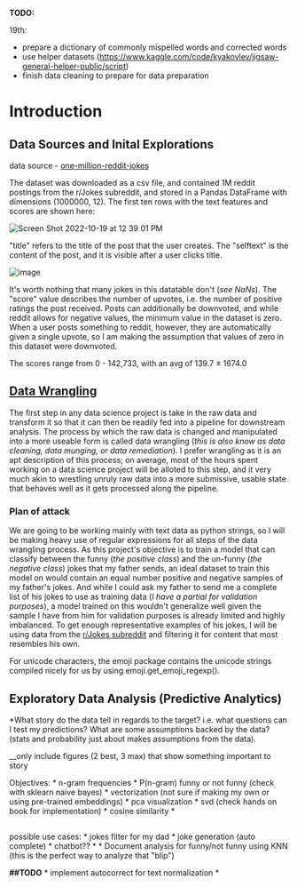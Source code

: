 **TODO:**

19th:

- prepare a dictionary of commonly mispelled words and corrected words
- use helper datasets (https://www.kaggle.com/code/kyakovlev/jigsaw-general-helper-public/script)
- finish data cleaning to prepare for data preparation

# Introduction

## Data Sources and Inital Explorations

data source - [one-million-reddit-jokes](https://query.data.world/s/htrdsouy327xqa4w457qx6k6sjtj6r)

The dataset was downloaded as a csv file, and contained 1M reddit postings from the r/Jokes subreddit, and stored in a Pandas DataFrame with dimensions (1000000, 12). The first ten rows with the text features and scores are shown here:

![Screen Shot 2022-10-19 at 12 39 01 PM](https://user-images.githubusercontent.com/64797107/196752309-70664abd-bf38-4428-9d15-4aaeb7493e9c.png)

"title" refers to the title of the post that the user creates. The "selftext" is the content of the post, and it is visible after a user clicks title. 

![image](https://user-images.githubusercontent.com/64797107/196763792-7cabc910-c445-402f-9ec6-7cc48490454d.png)


It's worth nothing that many jokes in this datatable don't  (*see NaNs*). The "score" value describes the number of upvotes, i.e. the number of positive ratings the post received. Posts can additionally be downvoted, and while reddit allows for negative values, the minimum value in the dataset is zero. When a user posts something to reddit, however, they are automatically given a single upvote, so I am making the assumption that values of zero in this dataset were downvoted. 

The scores range from 0 - 142,733, with an avg of 139.7 $\pm$ 1674.0

## [Data Wrangling](https://github.com/Pooret/jokes/blob/main/data%20wrangling.ipynb)

The first step in any data science project is take in the raw data and transform it so that it can then be readily fed into a pipeline for downstream analysis. The process by which the raw data is changed and manipulated into a more useable form is called data wrangling (*this is also know as data cleaning, data munging, or data remediation*). I prefer wrangling as it is an apt description of this process; on average, most of the hours spent working on a data science project will be alloted to this step, and it very much akin to wrestling unruly raw data into a more submissive, usable state that behaves well as it gets processed along the pipeline.

### Plan of attack
We are going to be working mainly with text data as python strings, so I will be making heavy use of regular expressions for all steps of the data wrangling process. As this project's objective is to train a model that can classify between the funny (*the positive class*) and the un-funny (*the negative class*) jokes that my father sends, an ideal dataset to train this model on would contain an equal number positive and negative samples of my father's jokes. And while I could ask my father to send me a complete list of his jokes to use as training data (*I have a partial for validation purposes*), a model trained on this wouldn't generalize well given the sample I have from him for validation purposes is already limited and highly imbalanced. To get enough representative examples of his jokes, I will be using data from the [r/Jokes subreddit](https://www.reddit.com/r/Jokes/) and filtering it for content that most resembles his own. 

For unicode characters, the emoji package contains the unicode strings compiled nicely for us by using emoji.get_emoji_regexp(). 

## Exploratory Data Analysis (Predictive Analytics)
*What story do the data tell in regards to the target? i.e. what questions can I test my predictions? What are some assumptions backed by the data? (stats and probability just about makes assumptions from the data).

__only include figures (2 best, 3 max) that show something important to story

Objectives: 
 \* n-gram frequencies
 \* P(n-gram) funny or not funny (check with sklearn naive bayes)
 \* vectorization (not sure if making my own or using pre-trained embeddings)
 \* pca visualization
 \* svd (check hands on book for implementation)
 \* cosine similarity
 \* 
 
##

possible use cases:
\* jokes filter for my dad 
\* joke generation (auto complete)
\* chatbot??
\* 
\* Document analysis for funny/not funny using KNN (this is the perfect way to analyze that "blip")
 
**##TODO**
 \* implement autocorrect for text normalization
 \* 


